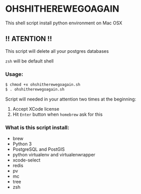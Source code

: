 # OHSHITHEREWEGOAGAIN

This shell script install python environment on Mac OSX 

## !! ATENTION !!
This script will delete all your postgres databases

`zsh` will be default shell

### Usage:

```bash
$ chmod +x ohshitherewegoagain.sh
$ . ohshitherewegoagain.sh
```
Script will needed in your attention two times at the beginning:
1) Accept XCode license
2) Hit `Enter` button when `homebrew` ask for this

### What is this script install:

- brew
- Python 3
- PostgreSQL and PostGIS
- python virtualenv and virtualenwrapper
- xcode-select
- redis
- pv
- mc
- tree
- zsh
